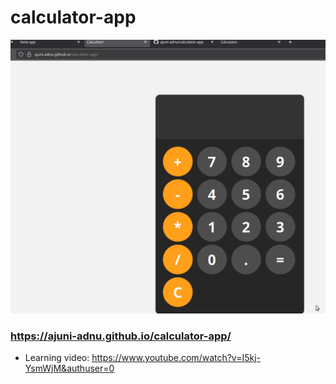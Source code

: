 # calculator-app
![Calculator](Screenshot.png?raw=true "Title")
### https://ajuni-adnu.github.io/calculator-app/
- Learning video: https://www.youtube.com/watch?v=I5kj-YsmWjM&authuser=0
